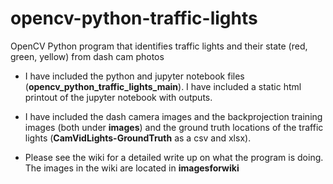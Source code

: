 # opencv-python-traffic-lights
OpenCV Python program that identifies traffic lights and their state (red, green, yellow) from dash cam photos

* I have included the python and jupyter notebook files (**opencv_python_traffic_lights_main**). I have included a static html printout of the jupyter notebook with outputs. 

* I have included the dash camera images and the backprojection training images (both under **images**) and the ground truth locations of the traffic lights (**CamVidLights-GroundTruth** as a csv and xlsx).

* Please see the wiki for a detailed write up on what the program is doing. The images in the wiki are located in **imagesforwiki**
